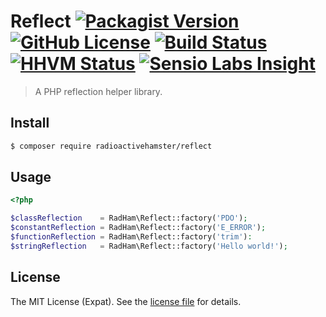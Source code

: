 Reflect [![Packagist Version][PACKAGIST VERSION BADGE]][PACKAGIST PAGE] [![GitHub License][LICENSE BADGE]][LICENSE PAGE] [![Build Status][BUILD BADGE]][BUILD PAGE] [![HHVM Status][HHVM BADGE]][BUILD PAGE] [![Sensio Labs Insight][SENSIO BADGE]][SENSIO PAGE]
=======
> A PHP reflection helper library.

Install
-------
```sh
$ composer require radioactivehamster/reflect
```

Usage
-----
```php
<?php

$classReflection    = RadHam\Reflect::factory('PDO');
$constantReflection = RadHam\Reflect::factory('E_ERROR');
$functionReflection = RadHam\Reflect::factory('trim'):
$stringReflection   = RadHam\Reflect::factory('Hello world!');
```

License
-------
The MIT License (Expat). See the [license file](LICENSE) for details.

[BUILD BADGE]:https://travis-ci.org/radioactivehamster/reflect.svg?branch=master
[BUILD PAGE]: https://travis-ci.org/radioactivehamster/reflect
[HHVM BADGE]: https://img.shields.io/hhvm/radioactivehamster/reflect.svg
[LICENSE BADGE]: https://img.shields.io/badge/license-MIT-blue.svg
[LICENSE PAGE]: https://github.com/radioactivehamster/reflect/blob/master/LICENSE
[PACKAGIST PAGE]: https://packagist.org/packages/radioactivehamster/reflect
[PACKAGIST VERSION BADGE]: https://img.shields.io/packagist/v/radioactivehamster/reflect.svg
[SENSIO BADGE]: https://insight.sensiolabs.com/projects/7e6ba80a-32e2-4d40-9f28-f0d187b53053/mini.png
[SENSIO PAGE]: https://insight.sensiolabs.com/projects/7e6ba80a-32e2-4d40-9f28-f0d187b53053
[STYLECI BADGE]: https://styleci.io/repos/52300053/shield
[STYLECI PAGE]: https://styleci.io/repos/52300053
